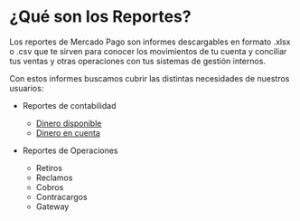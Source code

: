 # ¿Qué son los Reportes?

Los reportes de Mercado Pago son informes descargables en formato .xlsx o .csv que te sirven para conocer los movimientos de tu cuenta y conciliar tus ventas y otras operaciones con tus sistemas de gestión internos.

Con estos informes buscamos cubrir las distintas necesidades de nuestros usuarios: 

* Reportes de contabilidad
    + [Dinero disponible](https://www.mercadopago.com.ar/developers/es/guides/reports/available-money/introduction/)
    + [Dinero en cuenta](https://www.mercadopago.com.ar/developers/es/guides/reports/account-money/introduction/)
    
* Reportes de Operaciones
    + Retiros
    + Reclamos
    + Cobros
    + Contracargos
    + Gateway
